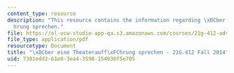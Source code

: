 ```yaml
---
content_type: resource
description: "This resource contains the information regarding \xDCber eine theaterauff\xFC\
  hrung sprechen."
file: https://ol-ocw-studio-app-qa.s3.amazonaws.com/courses/21g-412-advanced-german-literature-culture-madness-murder-mysteries-fall-2014/7301edd261e83ea43590154936f5e705_MIT21G_412F14_Wo10-11_Ueb.pdf
file_type: application/pdf
resourcetype: Document
title: "\xDCber eine Theaterauff\xFChrung sprechen - 21G.412 Fall 2014"
uid: 7301edd2-61e8-3ea4-3590-154936f5e705
---
```

